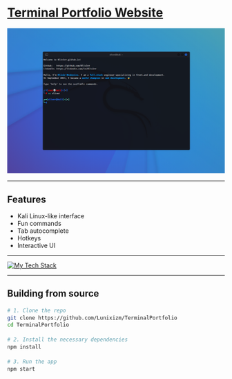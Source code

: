 <h1><a href="https://github.com/Lunixizm/Project-001" target="_blank">Terminal Portfolio Website</a></h1>

<img src="./screenshots/2024-09-30.png" alt="screenshot">

<hr>

## Features

- Kali Linux-like interface
- Fun commands
- Tab autocomplete
- Hotkeys
- Interactive UI

<hr>

[![My Tech Stack](https://github-readme-tech-stack.vercel.app/api/cards?title=Tech%20Stack&align=center&theme=light&borderRadius=10&fontSize=20&cardWidth=900&lineCount=3&line1=Python,Python,3776AB;Bash,Bash,121011;C,C,00599C;C++,C%2B%2B,00599C&line2=Linux,Linux,FCC624;Go,Go,00ADD8;Metasploit,Metasploit,2E7EEA&line3=Burp%20Suite,Burp%20Suite,FF5722;Docker,Docker,2496ED;Git,Git,F05032
)](https://github.com/0l1v3rr/github-readme-tech-stack)

<hr>

## Building from source

```sh
# 1. Clone the repo
git clone https://github.com/Lunixizm/TerminalPortfolio
cd TerminalPortfolio

# 2. Install the necessary dependencies
npm install

# 3. Run the app
npm start
```
